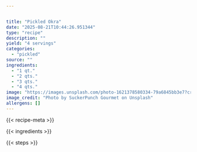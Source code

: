 ```yaml
---


title: "Pickled Okra"
date: "2025-08-21T10:44:26.951344"
type: "recipe"
description: ""
yield: "4 servings"
categories:
  - "pickled"
source: ""
ingredients:
  - "1 qt."
  - "2 qts."
  - "3 qts."
  - "4 qts."
image: "https://images.unsplash.com/photo-1621378580334-79a6845bb3e7?crop=entropy&cs=tinysrgb&fit=max&fm=jpg&ixid=M3w3OTQ5MzV8MHwxfHNlYXJjaHwxfHxwaWNrbGVkJTIwb2tyYSUyMGZvb2QlMjBwaWNrbGVkfGVufDF8MHx8fDE3NTU3OTU4ODd8MA&ixlib=rb-4.1.0&q=80&w=1080"
image_credit: "Photo by SuckerPunch Gourmet on Unsplash"
allergens: []
---
```


{{< recipe-meta >}}

{{< ingredients >}}

{{< steps >}}
